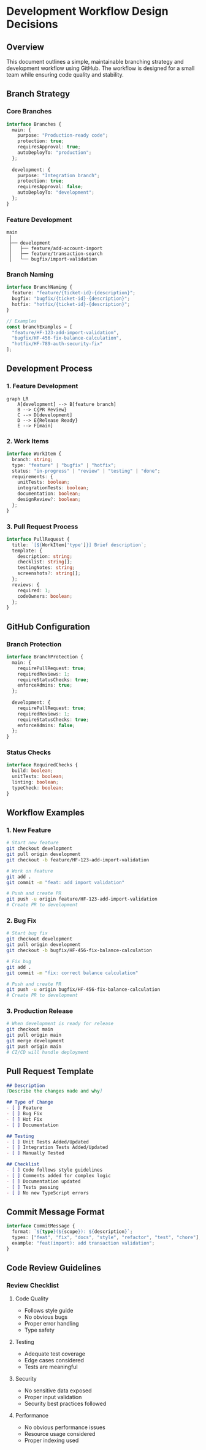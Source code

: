 # Development Workflow Design Decisions

## Overview
This document outlines a simple, maintainable branching strategy and development workflow using GitHub. The workflow is designed for a small team while ensuring code quality and stability.

## Branch Strategy

### Core Branches
```typescript
interface Branches {
  main: {
    purpose: "Production-ready code";
    protection: true;
    requiresApproval: true;
    autoDeployTo: "production";
  };
  
  development: {
    purpose: "Integration branch";
    protection: true;
    requiresApproval: false;
    autoDeployTo: "development";
  };
}
```

### Feature Development
```
main
 │
 ├── development
 │   ├── feature/add-account-import
 │   ├── feature/transaction-search
 │   └── bugfix/import-validation
```

### Branch Naming
```typescript
interface BranchNaming {
  feature: "feature/{ticket-id}-{description}";
  bugfix: "bugfix/{ticket-id}-{description}";
  hotfix: "hotfix/{ticket-id}-{description}";
}

// Examples
const branchExamples = [
  "feature/HF-123-add-import-validation",
  "bugfix/HF-456-fix-balance-calculation",
  "hotfix/HF-789-auth-security-fix"
];
```

## Development Process

### 1. Feature Development
```mermaid
graph LR
    A[development] --> B[feature branch]
    B --> C{PR Review}
    C --> D[development]
    D --> E{Release Ready}
    E --> F[main]
```

### 2. Work Items
```typescript
interface WorkItem {
  branch: string;
  type: "feature" | "bugfix" | "hotfix";
  status: "in-progress" | "review" | "testing" | "done";
  requirements: {
    unitTests: boolean;
    integrationTests: boolean;
    documentation: boolean;
    designReview?: boolean;
  };
}
```

### 3. Pull Request Process
```typescript
interface PullRequest {
  title: `[${WorkItem['type']}] Brief description`;
  template: {
    description: string;
    checklist: string[];
    testingNotes: string;
    screenshots?: string[];
  };
  reviews: {
    required: 1;
    codeOwners: boolean;
  };
}
```

## GitHub Configuration

### Branch Protection
```typescript
interface BranchProtection {
  main: {
    requirePullRequest: true;
    requiredReviews: 1;
    requireStatusChecks: true;
    enforceAdmins: true;
  };
  
  development: {
    requirePullRequest: true;
    requiredReviews: 1;
    requireStatusChecks: true;
    enforceAdmins: false;
  };
}
```

### Status Checks
```typescript
interface RequiredChecks {
  build: boolean;
  unitTests: boolean;
  linting: boolean;
  typeCheck: boolean;
}
```

## Workflow Examples

### 1. New Feature
```bash
# Start new feature
git checkout development
git pull origin development
git checkout -b feature/HF-123-add-import-validation

# Work on feature
git add .
git commit -m "feat: add import validation"

# Push and create PR
git push -u origin feature/HF-123-add-import-validation
# Create PR to development
```

### 2. Bug Fix
```bash
# Start bug fix
git checkout development
git pull origin development
git checkout -b bugfix/HF-456-fix-balance-calculation

# Fix bug
git add .
git commit -m "fix: correct balance calculation"

# Push and create PR
git push -u origin bugfix/HF-456-fix-balance-calculation
# Create PR to development
```

### 3. Production Release
```bash
# When development is ready for release
git checkout main
git pull origin main
git merge development
git push origin main
# CI/CD will handle deployment
```

## Pull Request Template
```markdown
## Description
[Describe the changes made and why]

## Type of Change
- [ ] Feature
- [ ] Bug Fix
- [ ] Hot Fix
- [ ] Documentation

## Testing
- [ ] Unit Tests Added/Updated
- [ ] Integration Tests Added/Updated
- [ ] Manually Tested

## Checklist
- [ ] Code follows style guidelines
- [ ] Comments added for complex logic
- [ ] Documentation updated
- [ ] Tests passing
- [ ] No new TypeScript errors
```

## Commit Message Format
```typescript
interface CommitMessage {
  format: `${type}(${scope}): ${description}`;
  types: ["feat", "fix", "docs", "style", "refactor", "test", "chore"];
  example: "feat(import): add transaction validation";
}
```

## Code Review Guidelines

### Review Checklist
1. Code Quality
   - Follows style guide
   - No obvious bugs
   - Proper error handling
   - Type safety

2. Testing
   - Adequate test coverage
   - Edge cases considered
   - Tests are meaningful

3. Security
   - No sensitive data exposed
   - Proper input validation
   - Security best practices followed

4. Performance
   - No obvious performance issues
   - Resource usage considered
   - Proper indexing used 